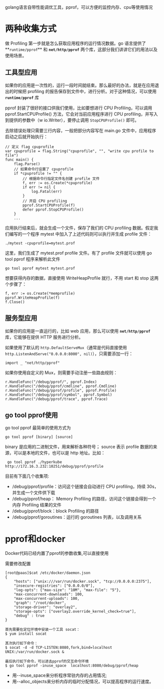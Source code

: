 
golang语言自带性能调优工具，pprof，可以方便的监控内存、cpu等使用情况

# 两种收集方式

做 Profiling 第一步就是怎么获取应用程序的运行情况数据。go 语言提供了**`runtime/pprof`** 和 **`net/http/pprof`** 两个库，这部分我们讲讲它们的用法以及使用场景。

## 工具型应用

如果你的应用是一次性的，运行一段时间就结束。那么最好的办法，就是在应用退出的时候把 profiling 的报告保存到文件中，进行分析。对于这种情况，可以使用 **`runtime/pprof`** 库

pprof 封装了很好的接口供我们使用，比如要想进行 CPU Profiling，可以调用 pprof.StartCPUProfile() 方法，它会对当前应用程序进行 CPU profiling，并写入到提供的参数中（w io.Writer），要停止调用 `StopCPUProfile()` 即可。

去除错误处理只需要三行内容，一般把部分内容写在 main.go 文件中，应用程序启动之后就开始执行：

```
// 定义 flag cpuprofile
var cpuprofile = flag.String("cpuprofile", "", "write cpu profile to file")
func main() {
	flag.Parse()
	// 如果命令行设置了 cpuprofile
	if *cpuprofile != "" {
		// 根据命令行指定文件名创建 profile 文件
		f, err := os.Create(*cpuprofile)
		if err != nil {
			log.Fatal(err)
		}
		// 开启 CPU profiling
		pprof.StartCPUProfile(f)
		defer pprof.StopCPUProfile()
	}
	...
```

应用执行结束后，就会生成一个文件，保存了我们的 CPU profiling 数据。假定我们编写的一个程序 mytest 中加入了上述代码则可以执行并生成 profile 文件：

```
./mytest -cpuprofile=mytest.prof
```

这里，我们生成了 mytest.prof profile 文件。有了 profile 文件就可以使用 go tool pprof 程序来解析此文件

```
go tool pprof mytest mytest.prof
```

想要获得内存的数据，直接使用 WriteHeapProfile 就行，不用 start 和 stop 这两个步骤了：

```
f, err := os.Create(*memprofile)
pprof.WriteHeapProfile(f)
f.Close()
```

## 服务型应用

如果你的应用是一直运行的，比如 web 应用，那么可以使用 **`net/http/pprof`** 库，它能够在提供 HTTP 服务进行分析。

如果使用了默认的 `http.DefaultServeMux`（通常是代码直接使用 `http.ListenAndServe("0.0.0.0:8000", nil)`），只需要添加一行：

```
import _ "net/http/pprof"
```

如果你使用自定义的 Mux，则需要手动注册一些路由规则：

```
r.HandleFunc("/debug/pprof/", pprof.Index)
r.HandleFunc("/debug/pprof/cmdline", pprof.Cmdline)
r.HandleFunc("/debug/pprof/profile", pprof.Profile)
r.HandleFunc("/debug/pprof/symbol", pprof.Symbol)
r.HandleFunc("/debug/pprof/trace", pprof.Trace)
```

## go tool pprof使用

go tool pprof 最简单的使用方式为 

```go tool pprof [binary] [source]```

binary 是应用的二进制文件，用来解析各种符号；
source 表示 profile 数据的来源，可以是本地的文件，也可以是 http 地址。比如：

``` go tool pprof ./hyperkube http://172.16.3.232:10251/debug/pprof/profile```

目前有下面几个收集项:

- /debug/pprof/profile：访问这个链接会自动进行 CPU profiling，持续 30s，并生成一个文件供下载
- /debug/pprof/heap： Memory Profiling 的路径，访问这个链接会得到一个内存 Profiling 结果的文件
- /debug/pprof/block：block Profiling 的路径
- /debug/pprof/goroutines：运行的 goroutines 列表，以及调用关系


# pprof和docker

Docker代码已经内置了pprof的参数收集,可以直接使用

需要修改配置

```
[root@paas]$cat /etc/docker/daemon.json 
{
    "hosts": ["unix:///var/run/docker.sock", "tcp://0.0.0.0:2375"],
    "insecure-registries": ["0.0.0.0/0"],
    "log-opts": {"max-size": "10M", "max-file": "5"},
    "max-concurrent-downloads": 100,
    "max-concurrent-uploads": 100,
    "graph": "/root/docker",
    "storage-driver": "overlay2",
    "storage-opts": ["overlay2.override_kernel_check=true"],
    "debug" : true
}
```


```
首先需要在定位环境中安装一个工具 socat：
$ yum install socat

其次执行如下命令：
$ socat -d -d TCP-LISTEN:8080,fork,bind=localhost UNIX:/var/run/docker.sock &

最后执行如下命令，可以进去pprof的交互命令环境
$ go tool pprof -inuse_space  localhost:8080/debug/pprof/heap

```

- 用--inuse_space来分析程序常驻内存的占用情况;
- 用--alloc_objects来分析内存的临时分配情况，可以提高程序的运行速度。
